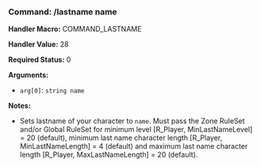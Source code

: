 ### Command: /lastname name

**Handler Macro:** COMMAND_LASTNAME

**Handler Value:** 28

**Required Status:** 0

**Arguments:**
- `arg[0]`: `string name`

**Notes:**
- Sets lastname of your character to `name`.  Must pass the Zone RuleSet and/or Global RuleSet for minimum level [R_Player, MinLastNameLevel] = 20 (default), minimum last name character length [R_Player, MinLastNameLength] = 4 (default) and maximum last name character length [R_Player, MaxLastNameLength] = 20 (default).